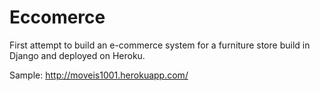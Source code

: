 # Eccomerce
First attempt to build an e-commerce system for a furniture store build in Django and deployed on Heroku. 

Sample: http://moveis1001.herokuapp.com/
